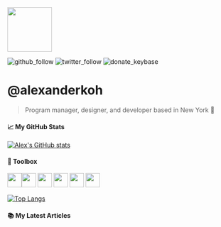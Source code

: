 <img src="https://media.giphy.com/media/xT9Igoe79R16unU7cc/giphy.gif" width="100px"> 

![github_follow](https://img.shields.io/github/followers/alexanderkoh?style=social)
![twitter_follow](https://img.shields.io/twitter/follow/alexanderbkoh?style=social)
![donate_keybase](https://img.shields.io/keybase/xlm/atl4st)

# @alexanderkoh
> Program manager, designer, and developer based in New York 🗽


#### &#x1f4c8; My GitHub Stats

[![Alex's GitHub stats](https://github-readme-stats.vercel.app/api?username=alexanderkoh&theme=midnight-purple)](https://github.com/anuraghazra/github-readme-stats)

#### 🧰 Toolbox
<img height=32, width=32, src="https://cdn.jsdelivr.net/gh/devicons/devicon/icons/python/python-original.svg" /><img height=32, width=32, src="https://cdn.jsdelivr.net/gh/devicons/devicon/icons/ionic/ionic-original.svg" />
<img height=32, width=32, src="https://cdn.jsdelivr.net/gh/devicons/devicon/icons/html5/html5-original.svg" />
<img height=32, width=32, src="https://cdn.jsdelivr.net/gh/devicons/devicon/icons/css3/css3-original.svg" />
<img height=32, width=32, src="https://cdn.jsdelivr.net/gh/devicons/devicon/icons/javascript/javascript-original.svg" />
<img height=32, width=32, src="https://cdn.jsdelivr.net/gh/devicons/devicon/icons/raspberrypi/raspberrypi-original.svg" />

[![Top Langs](https://github-readme-stats.vercel.app/api/top-langs/?username=alexanderkoh&hide=java,html,css&theme=midnight-purple)](https://github.com/anuraghazra/github-readme-stats)


#### 📚 My Latest Articles
<!-- BLOG-POST-LIST:START -->
<!-- BLOG-POST-LIST:END -->
